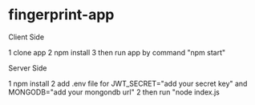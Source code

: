 # fingerprint-app

Client Side 



1 clone app 
2 npm install 
3 then run app by command "npm start"



Server Side




1 npm install
2 add .env file for JWT_SECRET="add your secret key" and MONGODB="add your mongondb url"
2 then run "node index.js

